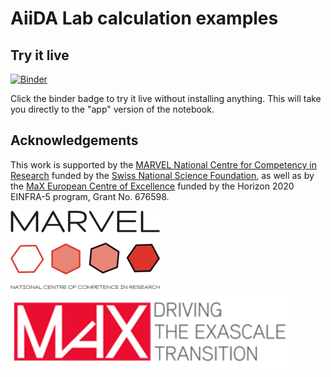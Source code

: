 # AiiDA Lab calculation examples

## Try it live
[![Binder](https://mybinder.org/badge.svg)](https://mybinder.org/v2/gh/aiidalab/aiidalab-calculation-examples/master/?urlpath=apps/apps/home/start.ipynb)

Сlick the binder badge to try it live without installing anything. This will take you directly to the "app" version of the notebook.

## Acknowledgements

This work is supported by the [MARVEL National Centre for Competency in Research](<http://nccr-marvel.ch>)
funded by the [Swiss National Science Foundation](<http://www.snf.ch/en>), as well as by the [MaX
European Centre of Excellence](<http://www.max-centre.eu/>) funded by the Horizon 2020 EINFRA-5 program,
Grant No. 676598.

![MARVEL](miscellaneous/logos/MARVEL.png)
![MaX](miscellaneous/logos/MaX.png)
